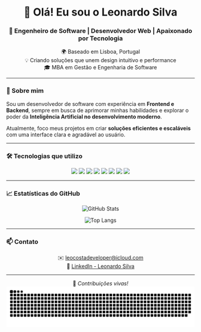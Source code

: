 <h1 align="center">👋 Olá! Eu sou o Leonardo Silva</h1>

<h3 align="center">🚀 Engenheiro de Software | Desenvolvedor Web | Apaixonado por Tecnologia</h3>

<p align="center">
  🌍 Baseado em Lisboa, Portugal <br>
  💡 Criando soluções que unem design intuitivo e performance <br>
  🎓 MBA em Gestão e Engenharia de Software <br>
</p>

---

### 🧠 Sobre mim

Sou um desenvolvedor de software com experiência em **Frontend e Backend**, sempre em busca de aprimorar minhas habilidades e explorar o poder da **Inteligência Artificial no desenvolvimento moderno**.  

Atualmente, foco meus projetos em criar **soluções eficientes e escaláveis** com uma interface clara e agradável ao usuário.

---

### 🛠️ Tecnologias que utilizo

<div align="center">
  <img src="https://img.shields.io/badge/HTML5-E34F26?style=for-the-badge&logo=html5&logoColor=white"/>
  <img src="https://img.shields.io/badge/CSS3-1572B6?style=for-the-badge&logo=css3&logoColor=white"/>
  <img src="https://img.shields.io/badge/JavaScript-F7DF1E?style=for-the-badge&logo=javascript&logoColor=black"/>
  <img src="https://img.shields.io/badge/PHP-777BB4?style=for-the-badge&logo=php&logoColor=white"/>
  <img src="https://img.shields.io/badge/.NET-512BD4?style=for-the-badge&logo=.net&logoColor=white"/>
  <img src="https://img.shields.io/badge/C%23-239120?style=for-the-badge&logo=c-sharp&logoColor=white"/>
  <img src="https://img.shields.io/badge/MySQL-4479A1?style=for-the-badge&logo=mysql&logoColor=white"/>
  <img src="https://img.shields.io/badge/SQL%20Server-CC2927?style=for-the-badge&logo=microsoft-sql-server&logoColor=white"/>
</div>

---

### 📈 Estatísticas do GitHub

<div align="center">

![GitHub Stats](https://github-readme-stats.vercel.app/api?username=leocostarj22&show_icons=true&theme=tokyonight&count_private=true&hide_border=true&include_all_commits=true)

![Top Langs](https://github-readme-stats.vercel.app/api/top-langs/?username=leocostarj22&layout=compact&theme=tokyonight&hide_border=true)

</div>

---

### 📫 Contato

<p align="center">
  ✉️ <a href="mailto:leocostadeveloper@icloud.com">leocostadeveloper@icloud.com</a> <br>
  💼 <a href="https://www.linkedin.com/in/leocostadeveloper/" target="_blank">LinkedIn - Leonardo Silva</a> <br>
</p>

---

<div align="center">

🐍 <i>Contribuições vivas!</i><br>
<img src="https://raw.githubusercontent.com/Platane/snk/output/github-contribution-grid-snake.svg" alt="GitHub Snake" />

</div>

